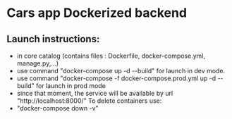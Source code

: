 # Cars app Dockerized backend
## Launch instructions:
- in core catalog (contains files : Dockerfile, docker-compose.yml, manage.py,...)
- use command "docker-compose up -d --build" for launch in dev mode.
- use command "docker-compose -f docker-compose.prod.yml up -d --build" for launch in prod mode
- since that moment, the service will be available by url "http://localhost:8000/"
To delete containers use:
- "docker-compose down -v"
